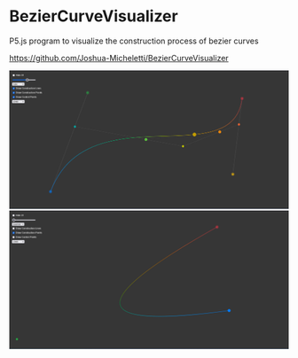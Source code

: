 # BezierCurveVisualizer
P5.js program to visualize the construction process of bezier curves

https://github.com/Joshua-Micheletti/BezierCurveVisualizer

![alt text](https://github.com/Joshua-Micheletti/BezierCurveVisualizer/blob/main/img/cubic.png?raw=true)
![alt text](https://github.com/Joshua-Micheletti/BezierCurveVisualizer/blob/main/img/quadratic.png?raw=true)
